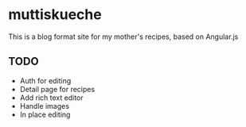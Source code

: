 muttiskueche
============

This is a blog format site for my mother's recipes, based on Angular.js

TODO
----

* Auth for editing
* Detail page for recipes
* Add rich text editor
* Handle images
* In place editing
